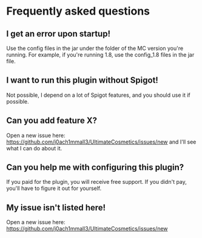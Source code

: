 # Frequently asked questions

## I get an error upon startup!
Use the config files in the jar under the folder of the MC version you're running. For example, if you're running 1.8, use the config_1.8 files in the jar file.

## I want to run this plugin without Spigot!
Not possible, I depend on a lot of Spigot features, and you should use it if possible.

## Can you add feature X?
Open a new issue here: https://github.com/j0ach1mmall3/UltimateCosmetics/issues/new and I'll see what I can do about it.

## Can you help me with configuring this plugin?
If you paid for the plugin, you will receive free support.
If you didn't pay, you'll have to figure it out for yourself.

## My issue isn't listed here!
Open a new issue here: https://github.com/j0ach1mmall3/UltimateCosmetics/issues/new
